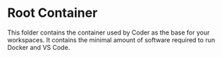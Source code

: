 # Root Container

This folder contains the container used by Coder as the base for your workspaces. It contains the minimal amount of software required to run Docker and VS Code.